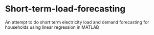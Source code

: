 # Short-term-load-forecasting
An attempt to do short term electricity load and demand forecasting for households using linear regression in MATLAB
